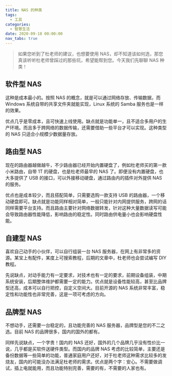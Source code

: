 ```yaml
---
title: NAS 的种类
tags:
  - 工具
categories:
  - 智慧生活
date: 2020-09-18 00:00:00
nav_tabs: true
---
```


> 如果您听到了杜老师的建议，也想要使用 NAS，却不知道该如何选，那您真该听听杜老师曾踩过的那些坑，希望能帮到您。今天我们先聊聊 NAS 种类！

<!-- more -->

## 软件型 NAS

这种是成本最小的。按照 NAS 的概念，就是可以通过网络存放、传输数据，而 Windows 系统自带的共享文件夹就能实现，Linux 系统的 Samba 服务也是一样的效果。

优点几乎是零成本，且可快速上线使用。缺点就是功能单一，且不适合多用户的生产环境。而且多于跨网络的数据传输，还需要借助一些平台才可以实现。这种类型的 NAS 只适合小规模少数据量存放。

## 路由型 NAS

现在的路由器越做越牛，不少路由器已经开始内置硬盘了，例如杜老师买的第一款小米路由，自带 1T 的硬盘，也是杜老师最早的 NAS 了。即便没有内置硬盘，也大多提供了 USB 的接口，可以外接移动硬盘，通过路由内的插件对外提供 NAS 的服务。

优点也是成本较少，而且搭配简单，只需要选购一款支持 USB 的路由器，一个移动硬盘即可。缺点就是功能同样相对简单，一般只能针对内网提供服务，跨网的话同样需要平台支持。而且路由主要针对网络数据转发，针对这种大量数据读写可能会导致路由器性能降低，影响路由的稳定性。同时路由供电量小也会影响硬盘性能。

## 自建型 NAS

喜欢自己动手的小伙伴，可以自行组装一台 NAS 服务器，在网上有非常多的资源。某宝上有配件，某度上可搜索教程，后期的文章中，杜老师也会尝试编写 DIY 教程。

先说缺点，对动手能力有一定要求，对技术也有一定的要求，前期设备组装，中期系统安装，后期整体维护都需要一定的能力。优点就是设备性能较高，甚至比品牌型还高，成本可以自行把控，自定义空间大。目前开源的 NAS 系统非常丰富，稳定性和功能性也非常完善，这是一项可考虑的方向。

## 品牌型 NAS

不想动手，还需要一台稳定的，且功能完善的 NAS 服务器，品牌型是您的不二之选。目前 NAS 的品牌很多，国内的国外的都有。

同样先说缺点，一个字贵！国内的 NAS 还好，国外的几个品牌几乎没有性价比一说，几乎都是买软件送硬件类型。而国内的品牌 NAS 考虑的比较简单，主要还是备份数据等一些简单的功能，普通家庭用户还好，对于杜老师这种需求比较多的发烧友，国内的可能没办法满足杜老师的需求。优点是两个字：安心。不需要做调试，插上电就能用，而且功能特别完善，需要的有，不需要的人家也有。
